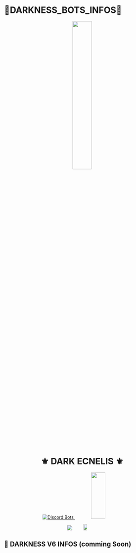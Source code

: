# 👾DARKNESS_BOTS_INFOS👾

<p align="center">
<img width="35%" src="https://media.discordapp.net/attachments/868872070761697290/885063137529839646/Dark.png">
<br>

<h1 align="center">⚜ DARK ECNELIS ⚜</h1>

<p align="center">
<a href="https://discordbots.org/bot/726211802257686628?utm_source=widget">
 <img src="https://discordbots.org/api/widget/726211802257686628.png?test=123456" alt="Discord Bots" />
</a>
<a href="https://paypal.me/DarkEcnelis?locale.x=fr_XC">
 <img width="30%" height="150p" src="https://media.discordapp.net/attachments/868872070761697290/886144639810297896/Sans_titrwqe.png">
</a>
</p>
<p align="center">
<a href="https://discord.gg/sjABtBmTWa"><img src="https://discordapp.com/api/guilds/726208970489987152/widget.png"></a>
<a href="https://paypal.me/DarkEcnelis?locale.x=fr_XC"><img width="15%" height="20p" src="https://media.discordapp.net/attachments/868872070761697290/886146372393377792/H2x1_Paypal_NintendoeShop.jpg"></a>
</p>


## 🤖 DARKNESS V6 INFOS (comming Soon)
